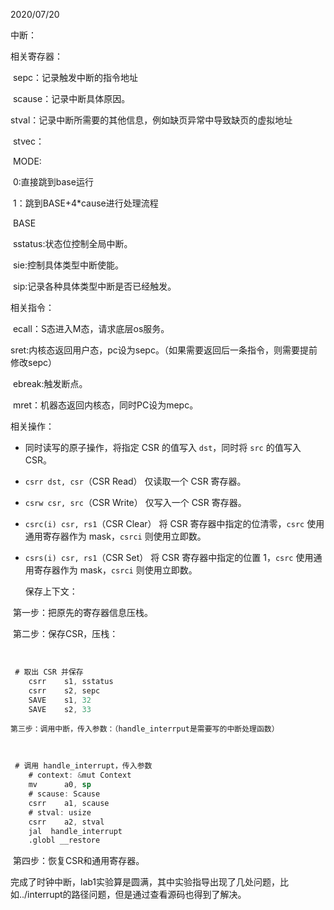 2020/07/20

中断：

相关寄存器：

​    sepc：记录触发中断的指令地址

​    scause：记录中断具体原因。

​	stval：记录中断所需要的其他信息，例如缺页异常中导致缺页的虚拟地址

​	stvec：

​        	MODE:

​                  	 0:直接跳到base运行

​                   	1：跳到BASE+4*cause进行处理流程

​        	BASE

​	sstatus:状态位控制全局中断。

​	sie:控制具体类型中断使能。

​	sip:记录各种具体类型中断是否已经触发。

相关指令：

​	ecall：S态进入M态，请求底层os服务。

​	sret:内核态返回用户态，pc设为sepc。（如果需要返回后一条指令，则需要提前修改sepc）

​	ebreak:触发断点。

​	mret：机器态返回内核态，同时PC设为mepc。

 相关操作：

- 同时读写的原子操作，将指定 CSR 的值写入 `dst`，同时将 `src` 的值写入 CSR。
- `csrr dst, csr`（CSR Read）
  仅读取一个 CSR 寄存器。
- `csrw csr, src`（CSR Write）
  仅写入一个 CSR 寄存器。
- `csrc(i) csr, rs1`（CSR Clear）
  将 CSR 寄存器中指定的位清零，`csrc` 使用通用寄存器作为 mask，`csrci` 则使用立即数。
- `csrs(i) csr, rs1`（CSR Set）
  将 CSR 寄存器中指定的位置 1，`csrc` 使用通用寄存器作为 mask，`csrci` 则使用立即数。



  保存上下文：

​	 第一步：把原先的寄存器信息压栈。

​	 第二步：保存CSR，压栈：

​		

```asm
 # 取出 CSR 并保存
    csrr    s1, sstatus
    csrr    s2, sepc
    SAVE    s1, 32
    SAVE    s2, 33
```

  

 	第三步：调用中断，传入参数：（handle_interrput是需要写的中断处理函数）

​			

```asm
 # 调用 handle_interrupt，传入参数
    # context: &mut Context
    mv      a0, sp
    # scause: Scause
    csrr    a1, scause
    # stval: usize
    csrr    a2, stval
    jal  handle_interrupt
    .globl __restore
```

​	第四步：恢复CSR和通用寄存器。



​	完成了时钟中断，lab1实验算是圆满，其中实验指导出现了几处问题，比如../interrupt的路径问题，但是通过查看源码也得到了解决。